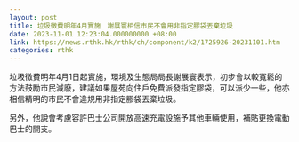 ```yaml
---
layout: post
title: 垃圾徵費明年4月實施　謝展寰相信市民不會用非指定膠袋丟棄垃圾
date: 2023-11-01 12:23:04.000000000 +08:00
link: https://news.rthk.hk/rthk/ch/component/k2/1725926-20231101.htm
categories: rthk
---
```


垃圾徵費明年4月1日起實施，環境及生態局局長謝展寰表示，初步會以較寬鬆的方法鼓勵市民減廢，建議如果屋苑向住戶免費派發指定膠袋，可以派少一些，他亦相信精明的市民不會違規用非指定膠袋丟棄垃圾。

另外，他說會考慮容許巴士公司開放高速充電設施予其他車輛使用，補貼更換電動巴士的開支。
